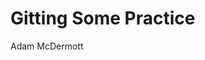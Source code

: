 
<link rel="stylesheet" type="styles" href="https://github.com/AdamIzDA7F/github.io/main/styles.css">

<h1>Gitting Some Practice</h1>
Adam McDermott
